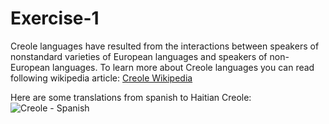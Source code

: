 # Exercise-1

Creole languages have resulted from the interactions between speakers of nonstandard varieties of European languages and speakers of non-European languages. To learn more about Creole languages you can read following wikipedia article: 
[Creole Wikipedia](https://en.wikipedia.org/wiki/Creole_language)

Here are some translations from spanish to Haitian Creole:
![Creole - Spanish](https://i.pinimg.com/564x/f1/72/d3/f172d3b47d1256764bb7eb7f4ae48ba4.jpg)


